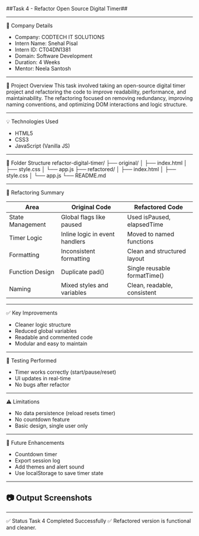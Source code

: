 ##Task 4 - Refactor Open Source Digital Timer##

---
🏢 Company Details
- Company: CODTECH IT SOLUTIONS
- Intern Name: Snehal Pisal
- Intern ID: CT04DN1381
- Domain: Software Development
- Duration: 4 Weeks
- Mentor: Neela Santosh

---
  
📌 Project Overview
This task involved taking an open-source digital timer project and refactoring the code to improve readability, performance, and maintainability. The refactoring focused on removing redundancy, improving naming conventions, and optimizing DOM interactions and logic structure.

---

💡 Technologies Used
- HTML5
- CSS3
- JavaScript (Vanilla JS)

---

📁 Folder Structure
refactor-digital-timer/
├── original/
│   ├── index.html
│   ├── style.css
│   └── app.js
├── refactored/
│   ├── index.html
│   ├── style.css
│   └── app.js
└── README.md

---

🔧 Refactoring Summary

Area              | Original Code                         | Refactored Code
------------------|----------------------------------------|-------------------------------
State Management  | Global flags like paused               | Used isPaused, elapsedTime
Timer Logic       | Inline logic in event handlers         | Moved to named functions
Formatting        | Inconsistent formatting                | Clean and structured layout
Function Design   | Duplicate pad()                        | Single reusable formatTime()
Naming            | Mixed styles and variables             | Clean, readable, consistent

---

✅ Key Improvements
- Cleaner logic structure
- Reduced global variables
- Readable and commented code
- Modular and easy to maintain

---

🧪 Testing Performed
- Timer works correctly (start/pause/reset)
- UI updates in real-time
- No bugs after refactor

---

⚠️ Limitations
- No data persistence (reload resets timer)
- No countdown feature
- Basic design, single user only

---
  
🔮 Future Enhancements
- Countdown timer
- Export session log
- Add themes and alert sound
- Use localStorage to save timer state

---

## 📷 Output Screenshots


---

✅ Status
Task 4 Completed Successfully ✅
Refactored version is functional and cleaner.
